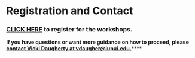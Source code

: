 # Registration and Contact

### [CLICK **HERE**](https://iu.co1.qualtrics.com/jfe/form/SV_3qsEDCIWliWMNJY) **to register for the workshops.**

**If you have questions or want more guidance on how to proceed, please** [**contact Vicki Daugherty at vdaugher@iupui.edu.**](mailto:%20vdaugher@iupui.edu)\*\*\*\*

